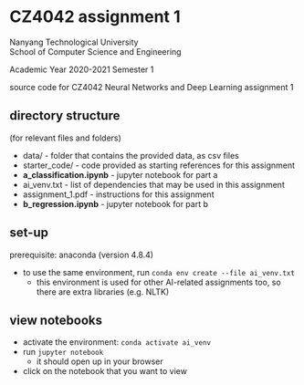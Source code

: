 # CZ4042 assignment 1

Nanyang Technological University  
School of Computer Science and Engineering

Academic Year 2020-2021 Semester 1

source code for CZ4042 Neural Networks and Deep Learning assignment 1

## directory structure

(for relevant files and folders)

- data/ - folder that contains the provided data, as csv files
- starter_code/ - code provided as starting references for this assignment
- **a_classification.ipynb** - jupyter notebook for part a
- ai_venv.txt - list of dependencies that may be used in this assignment
- assignment_1.pdf - instructions for this assignment
- **b_regression.ipynb** - jupyter notebook for part b

## set-up

prerequisite: anaconda (version 4.8.4)

- to use the same environment, run `conda env create --file ai_venv.txt`
  - this environment is used for other AI-related assignments too, so there are extra libraries (e.g. NLTK)

## view notebooks

- activate the environment: `conda activate ai_venv`
- run `jupyter notebook`
  - it should open up in your browser
- click on the notebook that you want to view


